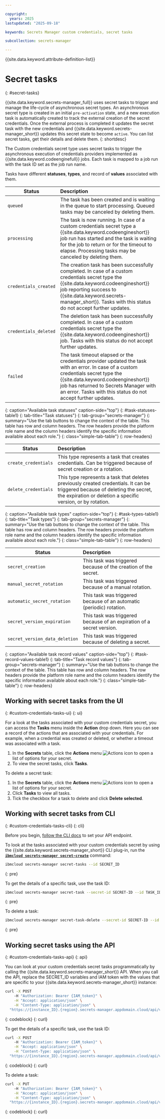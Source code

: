 ```yaml
---

copyright:
  years: 2025
lastupdated: "2025-09-18"

keywords: Secrets Manager custom credentials, secret tasks

subcollection: secrets-manager

---
```


{{site.data.keyword.attribute-definition-list}}

# Secret tasks
{: #secret-tasks}

{{site.data.keyword.secrets-manager_full}} uses secret tasks to trigger and manage the life-cycle of asynchronous secret types. An asynchronous secret type is created in an initial `pre-activation` state, and a new execution task is automatically created to track the external creation of the secret credentials. Once the external process is completed it updates the secret task with the new credentials and {{site.data.keyword.secrets-manager_short}} updates this secret state to become `active`. You can list secret tasks, get their details and delete them.
{: shortdesc}

The Custom credentials secret type uses secret tasks to trigger the asynchronous execution of credentials providers implemented as  {{site.data.keyword.codeenginefull}} jobs. Each task is mapped to a job run with the task ID set as the job run name.

Tasks have different **statuses**, **types**, and record of **values** associated with them.

| Status | Description |
| ----- | :----- |
| `queued` |	The task has been created and is waiting in the queue to start processing. Queued tasks may be canceled by deleting them. |
| `processing` |	The task is now running. In case of a custom credentials secret type a {{site.data.keyword.codeengineshort}} job run has started and the task is waiting for the job to return or for the timeout to elapse. Processing tasks may be canceled by deleting them. |
| `credentials_created`	| The creation task has been successfully completed. In case of a custom credentials secret type the {{site.data.keyword.codeengineshort}} job reporting success to {{site.data.keyword.secrets-manager_short}}. Tasks with this status do not accept further updates. |
| `credentials_deleted`	| The deletion task has been successfully completed. In case of a custom credentials secret type the {{site.data.keyword.codeengineshort}} job. Tasks with this status do not accept further updates. |
| `failed` | The task timeout elapsed or the credentials provider updated the task with an error. In case of a custom credentials secret type the {{site.data.keyword.codeengineshort}} job has returned to Secrets Manager with an error. Tasks with this status do not accept further updates. |
{: caption="Available task statuses" caption-side="top"}
{: #task-statuses-table1}
{: tab-title="Task statuses"}
{: tab-group="secrets-manager"}
{: summary="Use the tab buttons to change the context of the table. This table has row and column headers. The row headers provide the platform role name and the column headers identify the specific information available about each role."}
{: class="simple-tab-table"}
{: row-headers}

| Status | Description |
| ----- | :----- |
| `create_credentials` | This type represents a task that creates credentials. Can be triggered because of secret creation or a rotation. |
| `delete_credentials` | This type represents a task that deletes previously created credentials. It can be triggered because of deleting the secret, the expiration or deletion a specific version, or by rotation. | 
{: caption="Available task types" caption-side="top"}
{: #task-types-table1}
{: tab-title="Task types"}
{: tab-group="secrets-manager"}
{: summary="Use the tab buttons to change the context of the table. This table has row and column headers. The row headers provide the platform role name and the column headers identify the specific information available about each role."}
{: class="simple-tab-table"}
{: row-headers}

| Status | Description |
| ----- | :----- |
| `secret_creation`	| This task was triggered because of the creation of the secret. |
| `manual_secret_rotation` |	This task was triggered because of a manual rotation. |
| `automatic_secret_rotation` |	This task was triggered because of an automatic (periodic) rotation. |
| `secret_version_expiration`	| This task was triggered because of an expiration of a secret version. |
| `secret_version_data_deletion` |	This task was triggered because of deleting a secret. |
{: caption="Available task record values" caption-side="top"}
{: #task-record-values-table1}
{: tab-title="Task record values"}
{: tab-group="secrets-manager"}
{: summary="Use the tab buttons to change the context of the table. This table has row and column headers. The row headers provide the platform role name and the column headers identify the specific information available about each role."}
{: class="simple-tab-table"}
{: row-headers}

## Working with secret tasks from the UI
{: #custom-credentials-tasks-ui}
{: ui}

For a look at the tasks associated with your custom credentials secret, you can access the **Tasks** menu inside the **Action** drop down. Here you can see a record of the actions that are associated with your credentials. For example, when a credential was created or deleted, or whether a timeout was associated with a task.

1. In the **Secrets** table, click the **Actions** menu ![Actions icon](../icons/actions-icon-vertical.svg) to open a list of options for your secret.
2. To view the secret tasks, click **Tasks**.

To delete a secret task:

1. In the **Secrets** table, click the **Actions** menu ![Actions icon](../icons/actions-icon-vertical.svg) to open a list of options for your secret.
2. Click **Tasks** to view all tasks.
3. Tick the checkbox for a task to delete and click  **Delete selected**.

## Working with secret tasks from CLI
{: #custom-credentials-tasks-cli}
{: cli}

Before you begin, [follow the CLI docs](/docs/secrets-manager?topic=secrets-manager-secrets-manager-cli) to set your API endpoint.

To look at the tasks associated with your custom credentials secret by using the {{site.data.keyword.secrets-manager_short}} CLI plug-in, run the [**`ibmcloud secrets-manager secret-create`**](/docs/secrets-manager?topic=secrets-manager-secrets-manager-cli#secrets-manager-cli-secret-create-command) command:

```sh 
ibmcloud secrets-manager secret-tasks --id SECRET_ID
```
{: pre}

To get the details of a specific task, use the task ID:

```sh
ibmcloud secrets-manager secret-task --secret-id SECRET-ID --id TASK_ID
```
{: pre}

To delete a task:

```sh
ibmcloud secrets-manager secret-task-delete --secret-id SECRET-ID --id TASK_ID
```
{: pre}


## Working secret tasks using the API
{: #custom-credentials-tasks-api}
{: api}

You can look at your custom credentials secret tasks programmatically by calling the {{site.data.keyword.secrets-manager_short}} API. When you call the API, replace the SECRET_ID variables and IAM token with the values that are specific to your {{site.data.keyword.secrets-manager_short}} instance:

```sh
curl -X POST 
    -H "Authorization: Bearer {IAM_token}" \
    -H "Accept: application/json" \
    -H "Content-Type: application/json" \
  "https://{instance_ID}.{region}.secrets-manager.appdomain.cloud/api/v2/secrets/SECRET_ID/tasks" 
```
{: codeblock}
{: curl}

To get the details of a specific task, use the task ID:

```sh
curl -X POST 
    -H "Authorization: Bearer {IAM_token}" \
    -H "Accept: application/json" \
    -H "Content-Type: application/json" \
  "https://{instance_ID}.{region}.secrets-manager.appdomain.cloud/api/v2/secrets/SECRET_ID/tasks/TASK_ID" 
```
{: codeblock}
{: curl}

To delete a task:

```sh
curl -X PUT 
    -H "Authorization: Bearer {IAM_token}" \
    -H "Accept: application/json" \
    -H "Content-Type: application/json" \
  "https://{instance_ID}.{region}.secrets-manager.appdomain.cloud/api/v2/secrets/SECRET_ID/tasks/TASK_ID" 
```
{: codeblock}
{: curl}
